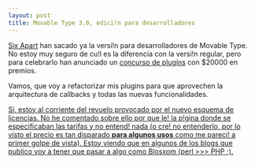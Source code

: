 ```yaml
---
layout: post
title: Movable Type 3.0, edici!n para desarrolladores
---
```


<a href="http://sixapart.org/">Six Apart</a> han sacado ya la versi!n para desarrolladores de Movable Type. No estoy muy seguro de cu!l es la diferencia con la versi!n regular, pero para celebrarlo han anunciado un 
<a title="movabletype.org : Contest" href="http://www.movabletype.org/contest.shtml">concurso de plugins</a> con $20000 en premios.

Vamos, que voy a refactorizar mis plugins para que aprovechen la arquitectura de callbacks y todas las nuevas funcionalidades.

<ins date="20040514113000">Si, estoy al corriente del revuelo provocado por el nuevo esquema de licencias. No he comentado sobre ello por que le! la p!gina donde se especificaban las tarifas y no entend! nada (o cre! no entenderlo, por lo visto el precio es tan disparado <strong>para algunos usos</strong> como me pareci! a primer golpe de vista). Estoy viendo que en algunos de los blogs que publico voy a tener que pasar a algo como Blosxom (perl >>> PHP ;).</ins>
